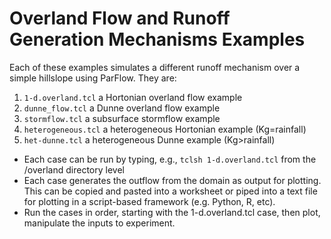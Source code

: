 # Overland Flow and Runoff Generation Mechanisms Examples
Each of these examples simulates a different runoff mechanism over a simple hillslope using ParFlow.  They are:
1. `1-d.overland.tcl` a Hortonian overland flow example
2. `dunne_flow.tcl` a Dunne overland flow example
3. `stormflow.tcl` a subsurface stormflow example
4. `heterogeneous.tcl` a heterogeneous Hortonian example (Kg=rainfall)
5. `het-dunne.tcl` a heterogeneous Dunne example (Kg>rainfall)

- Each case can be run by typing, e.g., `tclsh 1-d.overland.tcl` from the /overland directory level
- Each case generates the outflow from the domain as output for plotting.  This can be copied and pasted into a worksheet or piped into a text file for plotting in a script-based framework (e.g. Python, R, etc).
- Run the cases in order, starting with the 1-d.overland.tcl case, then plot, manipulate the inputs to experiment.
